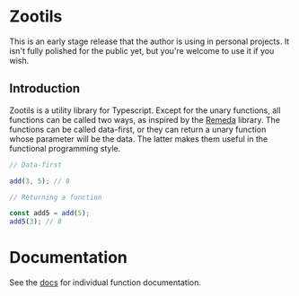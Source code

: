 # Zootils

This is an early stage release that the author is using in personal projects. It isn't fully polished
for the public yet, but you're welcome to use it if you wish.

## Introduction

Zootils is a utility library for Typescript. Except for the unary functions,
all functions can be called two ways, as inspired by the [Remeda](https://remedajs.com) library.
The functions can be called data-first, or they can return a unary function whose parameter will be the data.
The latter makes them useful in the functional programming style.

```ts
// Data-first

add(3, 5); // 8

// Returning a function

const add5 = add(5);
add5(3); // 8
```

# Documentation

See the [docs](https://harshbarger.github.io/zootils/modules/src.html) for individual function documentation.
